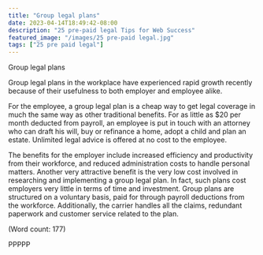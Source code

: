```yaml
---
title: "Group legal plans"
date: 2023-04-14T18:49:42-08:00
description: "25 pre-paid legal Tips for Web Success"
featured_image: "/images/25 pre-paid legal.jpg"
tags: ["25 pre paid legal"]
---
```


Group legal plans

Group legal plans in the workplace have experienced rapid growth recently 
because of their usefulness to both employer and employee alike.

For the employee, a group legal plan is a cheap way to get legal coverage 
in much the same way as other traditional benefits. For as little as $20 
per month deducted from payroll, an employee is put in touch with an 
attorney who can draft his will, buy or refinance a home, adopt a child 
and plan an estate. Unlimited legal advice is offered at no cost to the 
employee. 

The benefits for the employer include increased efficiency and 
productivity from their workforce, and reduced administration costs to 
handle personal matters. Another very attractive benefit is the very low 
cost involved in researching and implementing a group legal plan. In fact, 
such plans cost employers very little in terms of time and investment. 
Group plans are structured on a voluntary basis, paid for through payroll 
deductions from the workforce. Additionally, the carrier handles all the 
claims, redundant paperwork and customer service related to the plan. 

(Word count: 177)

PPPPP

